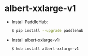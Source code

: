 # albert-xxlarge-v1
* Install PaddleHub: 

    ```bash
    $ pip install --upgrade paddlehub
    ```

* Install albert-xxlarge-v1: 

    ```bash
    $ hub install albert-xxlarge-v1
    ```
